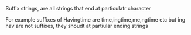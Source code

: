 Suffix strings, are all strings that end at particulatr character

For example suffixes of Havingtime are time,ingtime,me,ngtime etc but ing hav are not suffixes, they shoudt at partiular ending strings 